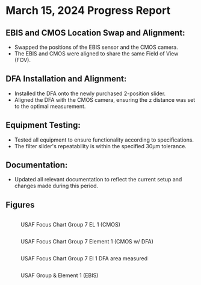# March 15, 2024 Progress Report

## **EBIS and CMOS Location Swap and Alignment:**

* Swapped the positions of the EBIS sensor and the CMOS camera.
* The EBIS and CMOS were aligned to share the same Field of View (FOV).

## **DFA Installation and Alignment:**

* Installed the DFA onto the newly purchased 2-position slider.
* Aligned the DFA with the CMOS camera, ensuring the z distance was set to the optimal measurement.

## **Equipment Testing:**

* Tested all equipment to ensure functionality according to specifications.
* The filter slider's repeatability is within the specified 30µm tolerance.

## **Documentation:**

* Updated all relevant documentation to reflect the current setup and changes made during this period.

## Figures

<figure><img src="../.gitbook/assets/0001.jpg" alt=""><figcaption><p>USAF Focus Chart Group 7 EL 1 (CMOS)</p></figcaption></figure>

<figure><img src="../.gitbook/assets/dfa.jpg" alt=""><figcaption><p>USAF Focus Chart Group 7 Element 1 (CMOS w/ DFA)</p></figcaption></figure>

<figure><img src="../.gitbook/assets/image.png" alt=""><figcaption><p>USAF Focus Chart Group 7 El 1 DFA area measured</p></figcaption></figure>

<figure><img src="../.gitbook/assets/usaf_gr7el1_2024-03-15.png" alt=""><figcaption><p>USAF Group &#x26; Element 1 (EBIS)</p></figcaption></figure>
